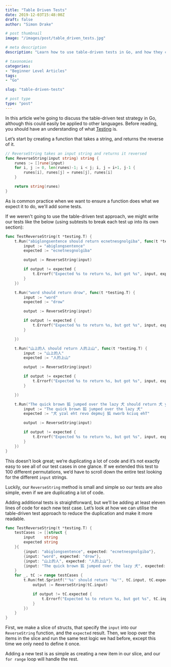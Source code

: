 ```yaml
---
title: "Table Driven Tests"
date: 2019-12-03T15:48:00Z
draft: false
author: "Simon Drake"

# post thumbnail
image: "/images/post/table_driven_tests.jpg"

# meta description
description: "Learn how to use table-driven tests in Go, and how they can reduce duplication and make your tests more readable. "

# taxonomies
categories:
- "Beginner Level Articles"
tags:
- "Go"

slug: "table-driven-tests"

# post type
type: "post"
---
```



In this article we’re going to discuss the table-driven test strategy in Go, although this could easily be applied to other languages. Before reading, you should have an understanding of what [Testing](https://www.codetips.co.uk/beginner/what-is-testing/) is.

Let’s start by creating a function that takes a string, and returns the reverse of it.

```go
// ReverseString takes an input string and returns it reversed
func ReverseString(input string) string {
	runes := []rune(input)
	for i, j := 0, len(runes)-1; i < j; i, j = i+1, j-1 {
		runes[i], runes[j] = runes[j], runes[i]
	}

	return string(runes)
}

```

As is common practice when we want to ensure a function does what we expect it to do, we'll add some tests.

If we weren't going to use the table-driven test approach, we might write our tests like the below (using subtests to break each test up into its own section):

```go
func TestReverseString(t *testing.T) {
	t.Run("abiglongsentence should return ecnetnesgnolgiba", func(t *testing.T) {
		input := "abiglongsentence"
		expected := "ecnetnesgnolgiba"

		output := ReverseString(input)

		if output != expected {
			t.Errorf("Expected %s to return %s, but got %s", input, expected, output)
		}
	})

	t.Run("word should return drow", func(t *testing.T) {
		input := "word"
		expected := "drow"

		output := ReverseString(input)

		if output != expected {
			t.Errorf("Expected %s to return %s, but got %s", input, expected, output)
		}

	})

	t.Run("山上的人 should return 人的上山", func(t *testing.T) {
		input := "山上的人"
		expected := "人的上山"

		output := ReverseString(input)

		if output != expected {
			t.Errorf("Expected %s to return %s, but got %s", input, expected, output)
		}

	})

	t.Run("The quick brown 狐 jumped over the lazy 犬 should return 犬 yzal eht revo depmuj 狐 nworb kciuq ehT", func(t *testing.T) {
		input := "The quick brown 狐 jumped over the lazy 犬"
		expected := "犬 yzal eht revo depmuj 狐 nworb kciuq ehT"

		output := ReverseString(input)

		if output != expected {
			t.Errorf("Expected %s to return %s, but got %s", input, expected, output)
		}
	})
}

```

This doesn’t look great; we’re duplicating a lot of code and it’s not exactly easy to see all of our test cases in one glance. If we extended this test to 100 different permutations, we’d have to scroll down the entire test looking for the different `input` strings.

Luckily, our `ReverseString` method is small and simple so our tests are also simple, even if we are duplicating a lot of code.

Adding additional tests is straightforward, but we’ll be adding at least eleven lines of code for each new test case. Let’s look at how we can utilise the table-driven test approach to reduce the duplication and make it more readable.

```go
func TestReverseString(t *testing.T) {
	testCases := []struct {
		input    string
		expected string
	}{
		{input: "abiglongsentence", expected: "ecnetnesgnolgiba"},
		{input: "word", expected: "drow"},
		{input: "山上的人", expected: "人的上山"},
		{input: "The quick brown 狐 jumped over the lazy 犬", expected: "犬 yzal eht revo depmuj 狐 nworb kciuq ehT"},
	}
	for _, tC := range testCases {
		t.Run(fmt.Sprintf("'%s' should return '%s'", tC.input, tC.expected), func(t *testing.T) {
			output := ReverseString(tC.input)

			if output != tC.expected {
				t.Errorf("Expected %s to return %s, but got %s", tC.input, tC.expected, output)
			}
		})
	}
}

```

First, we make a slice of structs, that specify the `input` into our `ReverseString` function, and the `expected` result. Then, we loop over the items in the slice and run the same test logic we had before, except this time we only need to define it once.

Adding a new test is as simple as creating a new item in our slice, and our `for range` loop will handle the rest.

